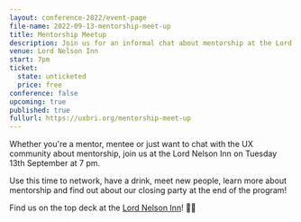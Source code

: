```yaml
---
layout: conference-2022/event-page
file-name: 2022-09-13-mentorship-meet-up
title: Mentorship Meetup
description: Join us for an informal chat about mentorship at the Lord Nelson Inn, Brighton
venue: Lord Nelson Inn
start: 7pm
ticket:
  state: unticketed
  price: free
conference: false
upcoming: true
published: true
fullurl: https://uxbri.org/mentorship-meet-up
---
```

Whether you're a mentor, mentee or just want to chat with the UX community about mentorship, join us at the Lord Nelson Inn on Tuesday 13th September at 7 pm. 

Use this time to network, have a drink, meet new people, learn more about mentorship and find out about our closing party at the end of the program! 

Find us on the top deck at the [Lord Nelson Inn](https://www.google.co.uk/maps/place/Lord+Nelson+Inn/@50.828265,-0.139081,15z/data=!4m2!3m1!1s0x0:0xdfe7eb2146843773?sa=X&hl=en&ved=2ahUKEwiar9raoPP5AhXilFwKHeeQC98Q_BJ6BAhfEAU)! 🏴‍☠️